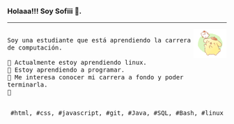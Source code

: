 ### Holaaa!!! Soy Sofiii 👋.
---
<p>
  <img src="./pompom.gif" align="right" width="15%"/>
  <samp>
    <br>Soy una estudiante que está aprendiendo la carrera de computación.
    <br>
    <br>🔹 Actualmente estoy aprendiendo linux.
    <br>🔹 Estoy aprendiendo a programar.
    <br>🔹 Me interesa conocer mi carrera a fondo y poder terminarla.
    <br>🔹 
    </samp>
   <br>
  <br>
  <p align="center">
    <samp>
      #html, #css, #javascript, #git, #Java, #SQL, #Bash, #linux
     </samp>
    <br>
  </p>
  
</p>
